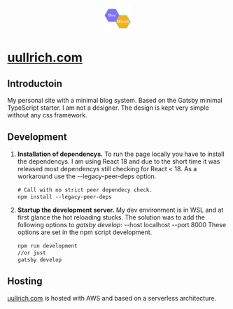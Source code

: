 <p align="center">
  <a href="https://uullrich.com">
    <img alt="logo" src="https://github.com/uullrich/uullrich.com/blob/master/src/images/icon.png?raw=true" width="60" />
  </a>
</p>

# [uullrich.com](https://uullrich.com)

## Introductoin
My personal site with a minimal blog system. Based on the Gatsby minimal TypeScript starter. I am not a designer. The design is kept very simple without any css framework.

## Development

1.  **Installation of dependencys.**
    To run the page locally you have to install the dependencys. I am using React 18 and due to the short time it was released most dependencys still checking for React < 18. As a workaround use the --legacy-peer-deps option.
    ```shell
    # Call with no strict peer dependecy check.
    npm install --legacy-peer-deps
    ```

2.  **Startup the development server.**
    My dev environment is in WSL and at first glance the hot reloading stucks. The solution was to add the following options to <em>gatsby develop</em>: --host localhost --port 8000
    These options are set in the npm script development.
    ```shell
    npm run development
    //or just
    gatsby develop
    ```

## Hosting
[uullrich.com](https://uullrich.com) is hosted with AWS and based on a serverless architecture.

